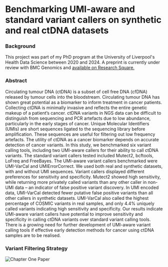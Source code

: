 # Benchmarking UMI-aware and standard variant callers on synthetic and real ctDNA datasets

### Background
This project was part of my PhD program at the University of Liverpool's Health Data Science between 2020 and 2024. A preprint is currently under review with BMC Genomics and [available on Research Square.](https://www.researchsquare.com/article/rs-3610989/v1) 

### Abstract
Circulating tumour DNA (ctDNA) is a subset of cell free DNA (cfDNA) released by tumour cells into the bloodstream. Circulating tumour DNA has shown great potential as a biomarker to inform treatment in cancer patients. Collecting ctDNA is minimally invasive and reflects the entire genetic makeup of a patient’s cancer. ctDNA variants in NGS data can be difficult to distinguish from sequencing and PCR artefacts due to low abundance, particularly in the early stages of cancer. Unique Molecular Identifiers (UMIs) are short sequences ligated to the sequencing library before amplification. These sequences are useful for filtering out low frequency artefacts. The utility of ctDNA as a cancer biomarker depends on accurate detection of cancer variants. In this study, we benchmarked six variant calling tools, including two UMI-aware callers for their ability to call ctDNA variants. The standard variant callers tested included Mutect2, bcftools, LoFreq and FreeBayes. The UMI-aware variant callers benchmarked were UMI-VarCal and UMIErrorCorrect. We used both real and synthetic datasets, with and without UMI sequences. Variant callers displayed different preferences for sensitivity and specificity. Mutect2 showed high sensitivity, while returning more privately called variants than any other caller in non-UMI data – an indicator of false positive variant discovery. In UMI encoded data, UMI-VarCal detected fewer putative false positive variants than all other callers in synthetic datasets. UMI-VarCal also called the highest percentage of COSMIC variants in real samples, and only 4.4% uniquely called variants indicating high sensitivity and specificity. Our results indicate UMI-aware variant callers have potential to improve sensitivity and specificity in calling ctDNA variants over standard variant calling tools. There is a growing need for further development of UMI-aware variant calling tools if effective early detection methods for cancer using ctDNA samples are to be realised.

### Variant Filtering Strategy
![Chapter One Paper](https://github.com/rugare-m/Benchmarking-UMI-aware-and-standard-variant-callers-on-synthetic-and-real-ctDNA-datasets/assets/88198662/ad3314ae-117f-4109-a418-e74f08908302)
